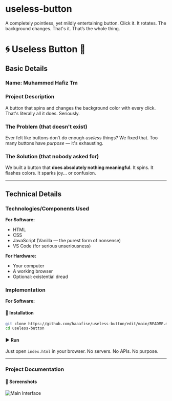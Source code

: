 # useless-button
A completely pointless, yet mildly entertaining button. Click it. It rotates. The background changes. That's it. That’s the whole thing.

# 🌀 Useless Button 🎯

## Basic Details

### Name: Muhammed Hafiz Tm

### Project Description

A button that spins and changes the background color with every click.
That's literally all it does. Seriously.

### The Problem (that doesn't exist)

Ever felt like buttons don’t do enough *useless* things?
We fixed that. Too many buttons have *purpose* — it's exhausting.

### The Solution (that nobody asked for)

We built a button that **does absolutely nothing meaningful**.
It spins. It flashes colors. It sparks joy... or confusion.

---

## Technical Details

### Technologies/Components Used

**For Software:**

* HTML
* CSS
* JavaScript (Vanilla — the purest form of nonsense)
* VS Code (for serious unseriousness)

**For Hardware:**

* Your computer
* A working browser
* Optional: existential dread

### Implementation

**For Software:**

#### 🔧 Installation

```bash
git clone https://github.com/haaafise/useless-button/edit/main/README.md
cd useless-button
```

#### ▶️ Run

Just open `index.html` in your browser.
No servers. No APIs. No purpose.

---

### Project Documentation

#### 📸 Screenshots

![Main Interface](link-to-screenshot1.png)
